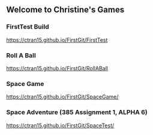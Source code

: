 ## Welcome to Christine's Games


### FirstTest Build
 <a href="https://ctran15.github.io/FirstGit/FirstTest">https://ctran15.github.io/FirstGit/FirstTest<a>
### Roll A Ball
  <a href="https://ctran15.github.io/FirstGit/RollABall">https://ctran15.github.io/FirstGit/RollABall<a>
### Space Game
   <a href="https://ctran15.github.io/FirstGit/SpaceGame/">https://ctran15.github.io/FirstGit/SpaceGame/<a>
### Space Adventure (385 Assignment 1, ALPHA 6)
   <a href="https://ctran15.github.io/FirstGit/SpaceTest/">https://ctran15.github.io/FirstGit/SpaceTest/<a>

